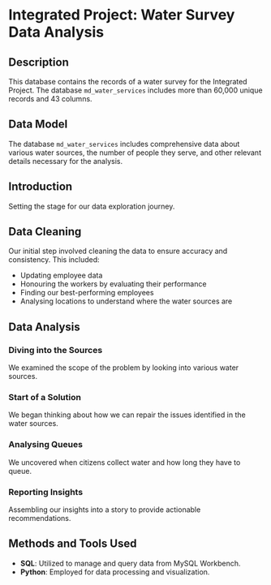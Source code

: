 # Integrated Project: Water Survey Data Analysis

## Description
This database contains the records of a water survey for the Integrated Project. The database `md_water_services` includes more than 60,000 unique records and 43 columns.

## Data Model
The database `md_water_services` includes comprehensive data about various water sources, the number of people they serve, and other relevant details necessary for the analysis.

## Introduction
Setting the stage for our data exploration journey.

## Data Cleaning
Our initial step involved cleaning the data to ensure accuracy and consistency. This included:

- Updating employee data
- Honouring the workers by evaluating their performance
- Finding our best-performing employees
- Analysing locations to understand where the water sources are

## Data Analysis
### Diving into the Sources
We examined the scope of the problem by looking into various water sources.

### Start of a Solution
We began thinking about how we can repair the issues identified in the water sources.

### Analysing Queues
We uncovered when citizens collect water and how long they have to queue.

### Reporting Insights
Assembling our insights into a story to provide actionable recommendations.

## Methods and Tools Used
- **SQL**: Utilized to manage and query data from MySQL Workbench.
- **Python**: Employed for data processing and visualization.



